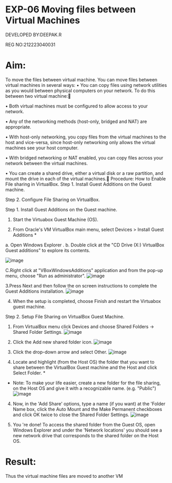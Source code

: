 # EXP-06 Moving files between Virtual Machines
DEVELOPED BY:DEEPAK.R

REG NO:212223040031

# Aim:
To move the files between virtual machine.
 You can move files between virtual machines in several ways:
•	You can copy files using network utilities as you would between physical computers on your network. To do this between two virtual machine:

•	Both virtual machines must be configured to allow access to your network.

•	Any of the networking methods (host-only, bridged and NAT) are appropriate. 

•	With host-only networking, you copy files from the virtual machines to the host and vice-versa, since host-only networking only allows the virtual machines see your host computer.

•	With bridged networking or NAT enabled, you can copy files across your network between the virtual machines.

•	You can create a shared drive, either a virtual disk or a raw partition, and mount the drive in each of the virtual machines.
Procedure:
		How to Enable File sharing in VirtualBox. 
Step 1. Install Guest Additions on the Guest machine. 

Step 2. Configure File Sharing on VirtualBox. 
 
Step 1. Install Guest Additions on the Guest machine. 
1. Start the Virtuabox Guest Machine (OS).

2. From Oracle's VM VirtualBox main menu, select Devices > Install Guest Additions *

a.	Open Windows Explorer
                  . b. Double click at the "CD Drive (X:) VirtualBox Guest additions" to explore its contents.

![image](https://github.com/user-attachments/assets/5b2cba41-e911-4583-ba71-1c1de8fdde67)

C.Right click at "VBoxWindowsAdditions" application and from the pop-up menu, choose "Run as administrator".
 ![image](https://github.com/user-attachments/assets/a989b864-7d9d-47af-9ac0-26037f352760)



3.Press Next and then follow the on screen instructions to complete the Guest Additions installation.
![image](https://github.com/user-attachments/assets/df70b61f-137a-4f3a-a4bc-151761386944)

	 

4. When the setup is completed, choose Finish and restart the Virtuabox guest machine.
   
Step 2. Setup File Sharing on VirtualBox Guest Machine.
1. From VirtualBox menu click Devices and choose Shared Folders -> Shared Folder Settings.
![image](https://github.com/user-attachments/assets/844de900-4b87-405c-9afa-733d5e522141)


 

2. Click the Add new shared folder icon.
 ![image](https://github.com/user-attachments/assets/9a5c2ca2-e2ff-4914-8743-ff46cb04f8bc)


3. Click the drop-down arrow and select Other.
 ![image](https://github.com/user-attachments/assets/758a2a8b-a280-4284-8376-966e5ce72a76)


3.	Locate and highlight (from the Host OS) the folder that you want to share between the VirtualBox Guest machine and the Host and click Select Folder. *

* Note: To make your life easier, create a new folder for the file sharing, on the Host OS and give it with a recognizable name. (e.g. "Public")
 ![image](https://github.com/user-attachments/assets/b8003159-7cad-4c2b-aa67-f955dcf0f07c)


4.	Now, in the 'Add Share' options, type a name (if you want) at the 'Folder Name box, click the Auto Mount and the Make Permanent checkboxes and click OK twice to close the Shared Folder Settings.
 ![image](https://github.com/user-attachments/assets/94183b54-9a64-4276-b466-ceaae2cbc41b)


5.	You 're done! To access the shared folder from the Guest OS, open Windows Explorer and under the 'Network locations' you should see a new network drive that corresponds to the shared folder on the Host OS.



# Result:
Thus the virtual machine files are moved to another VM

